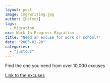 ```yaml
---
layout: post
image: img/writing.jpg
author: [Helmut]
tags:
  - Migration
exc: Work In Progress Migration
title: "Need an excuse for work or school?"
date: "2005-02-28"
categories: 
  - "justcuz"
---
```


Find the one you need from over 10,000 excuses

[Link to the excuses](http://members.tripod.com/Madtbone/)
